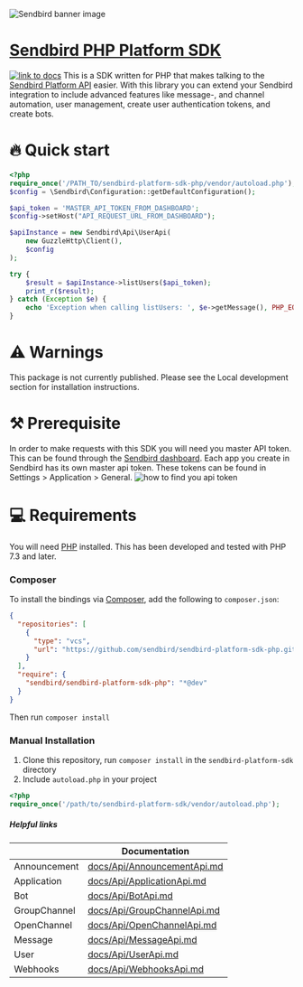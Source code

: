 ![Sendbird banner image](http://ww1.prweb.com/prfiles/2021/09/14/18371217/Sendbird_Logo_RGB_lg.png)

# [Sendbird PHP Platform SDK](https://sendbird.com/docs/chat/v3/platform-api/getting-started/prepare-to-use-api)

[![link to docs](https://img.shields.io/badge/SDK-docs-green)](/docs)
This is a SDK written for PHP  that makes talking to the [Sendbird Platform API](https://sendbird.com/docs/chat/v3/platform-api/getting-started/prepare-to-use-api) easier.
With this library you can extend your Sendbird integration to include advanced features like message-, and channel automation, user management, create user authentication tokens, and create bots.

# 🔥 Quick start

```php  
<?php
require_once('/PATH_TO/sendbird-platform-sdk-php/vendor/autoload.php');
$config = \Sendbird\Configuration::getDefaultConfiguration();

$api_token = 'MASTER_API_TOKEN_FROM_DASHBOARD';
$config->setHost("API_REQUEST_URL_FROM_DASHBOARD");

$apiInstance = new Sendbird\Api\UserApi(
    new GuzzleHttp\Client(),
    $config
);

try {
    $result = $apiInstance->listUsers($api_token);
    print_r($result);
} catch (Exception $e) {
    echo 'Exception when calling listUsers: ', $e->getMessage(), PHP_EOL;
}
```

# ⚠️ Warnings

This package is not currently published. Please see  the Local development section for installation instructions.

# ⚒️ Prerequisite

In order to make requests with this SDK you will need you master API token. This can be found through the [Sendbird dashboard](https://dashboard.sendbird.com/).  Each app you create in Sendbird has its own master api token. These tokens can be found in Settings > Application > General.
![how to find you api token](https://i.imgur.com/0YMKtpX.png)

# 💻 Requirements

You will need [PHP](https://www.php.net/) installed. This has been developed and tested with PHP 7.3 and later.

### Composer

To install the bindings via [Composer](https://getcomposer.org/), add the following to `composer.json`:

```json
{
  "repositories": [
    {
      "type": "vcs",
      "url": "https://github.com/sendbird/sendbird-platform-sdk-php.git"
    }
  ],
  "require": {
    "sendbird/sendbird-platform-sdk-php": "*@dev"
  }
}
```

Then run `composer install`

### Manual Installation

1. Clone this repository, run `composer install` in the `sendbird-platform-sdk` directory
2. Include `autoload.php` in your project

```php
<?php
require_once('/path/to/sendbird-platform-sdk/vendor/autoload.php');
```

##### Helpful links

|       | Documentation |
| ----------- | ----------- |
| Announcement   | [docs/Api/AnnouncementApi.md](docs/Api/AnnouncementApi.md)|
| Application | [docs/Api/ApplicationApi.md](docs/Api/ApplicationApi.md)  |
| Bot | [docs/Api/BotApi.md](docs/Api/BotApi.md)  |
| GroupChannel | [docs/Api/GroupChannelApi.md](docs/Api/GroupChannelApi.md)  |
| OpenChannel | [docs/Api/OpenChannelApi.md ](docs/Api/OpenChannelApi.md)  |
| Message | [docs/Api/MessageApi.md](docs/Api/MessageApi.md)  |
| User | [docs/Api/UserApi.md](docs/Api/UserApi.md)  |
| Webhooks | [docs/Api/WebhooksApi.md](docs/Api/WebhooksApi.md)  |

